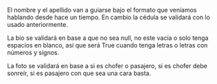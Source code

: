 El nombre y el apellido van a guiarse bajo el formato que veníamos hablando desde hace un tiempo. En cambio la cédula se validará con lo usado anteriormente.

La bio se validará en base a que no sea null, no este vacía o solo tenga espacios en blanco, así que será True cuando tenga letras o letras con números y signos. 

La foto se validará en base a si es chofer o pasajero, si es chofer debe sonreír, si es pasajero con que sea una cara basta. 